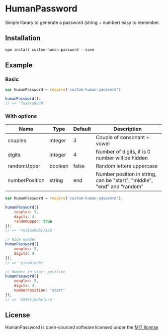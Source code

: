 # HumanPassword
Simple library to generate a password (string + number) easy to remember.

## Installation

```javascript
npm install custom-human-password --save
```

## Example
### Basic
```javascript
var humanPassword = require('custom-human-password');

humanPassword();
// => 'fuxeru9070'
```

### With options

Name | Type | Default | Description
-|-|-|-
couples | integer | 3 | Couple of consonant + vowel
digits | integer | 4 | Number of digits, if is 0 number will be hidden
randomUpper | boolean | false | Random letters uppercase
numberPosition | string | end | Number position in string, can be "start", "middle", "end" and "random"

```javascript
var humanPassword = require('custom-human-password');

humanPassword({
    couples: 5,
    digits: 4,
    randomUpper: true
});
// => 'PutIGoKobi7136'

// Hide number
humanPassword({
    couples: 5,
    digits: 0
});
// => 'gicominobi'

// Number in start position
humanPassword({
    couples: 5,
    digits: 4,
    numberPosition: 'start'
});
// => '6539vikohylure'
```

## License
HumanPassword is open-sourced software licensed under the [MIT license](http://opensource.org/licenses/MIT)